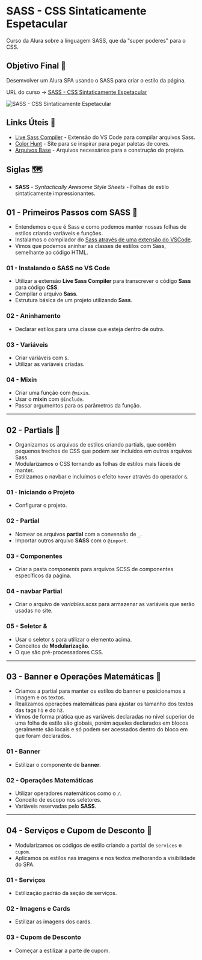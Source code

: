 # SASS - CSS Sintaticamente Espetacular

Curso da Alura sobre a linguagem SASS, que da "super poderes" para o CSS.

## Objetivo Final &#x1F3AF;

Desemvolver um Alura SPA usando o SASS para criar o estilo da página.

URL do curso -> [SASS - CSS Sintaticamente Espetacular](https://cursos.alura.com.br/course/sass-css-sintaticamente-espetacular)

![SASS - CSS Sintaticamente Espetacular](https://www.alura.com.br/assets/api/share/curso-sass-css-sintaticamente-espetacular.png)

## Links Úteis &#x1F517;
* [Live Sass Compiler](https://marketplace.visualstudio.com/items?itemName=glenn2223.live-sass) - Extensão do VS Code para compilar arquivos Sass.
* [Color Hunt](https://colorhunt.co/) - Site para se inspirar para pegar paletas de cores.
* [Arquivos Base](https://github.com/alura-cursos/alura-spa/archive/refs/heads/projeto_inicial.zip) - Arquivos necessários para a construção do projeto.

## Siglas &#x1F5FA;
* **SASS** - *Syntactically Awesome Style Sheets* - Folhas de estilo sintaticamente impressionantes.

## 01 - Primeiros Passos com SASS &#x1F516;
* Entendemos o que é Sass e como podemos manter nossas folhas de estilos criando variáveis e funções.
* Instalamos o compilador do [Sass através de uma extensão do VSCode](https://marketplace.visualstudio.com/items?itemName=ritwickdey.live-sass).
* Vimos que podemos aninhar as classes de estilos com Sass, semelhante ao código HTML.

### 01 - Instalando o SASS no VS Code
* Utilizar a extensão **Live Sass Compiler** para transcrever o código **Sass** para código **CSS**.
* Compilar o arquivo **Sass**.
* Estrutura básica de um projeto utilizando **Sass**.

### 02 - Aninhamento
* Declarar estilos para uma classe que esteja dentro de outra.

### 03 - Variáveis
* Criar variáveis com `$`.
* Utilizar as variáveis criadas.

### 04 - Mixin
* Criar uma função com `@mixin`.
* Usar o **mixin** com `@include`.
* Passar argumentos para os parâmetros da função.

***

## 02 - Partials &#x1F516;
* Organizamos os arquivos de estilos criando partials, que contêm pequenos trechos de CSS que podem ser incluídos em outros arquivos Sass.
* Modularizamos o CSS tornando as folhas de estilos mais fáceis de manter.
* Estilizamos o navbar e incluímos o efeito `hover` através do operador `&`.

### 01 - Iniciando o Projeto
* Configurar o projeto.

### 02 - Partial
* Nomear os arquivos **partial** com a convensão de `_`.
* Importar outros arquivo **SASS** com o `@import`.

### 03 - Componentes
* Criar a pasta *components* para arquivos SCSS de componentes específicos da página.

### 04 - navbar Partial
* Criar o arquivo de *variables.scss* para armazenar as variáveis que serão usadas no site.

### 05 - Seletor &
* Usar o seletor `&` para utilizar o elemento acima.
* Conceitos de **Modularização**.
* O que são pré-processadores CSS.

***

## 03 - Banner e Operações Matemáticas &#x1F516;
* Criamos a partial para manter os estilos do banner e posicionamos a imagem e os textos.
* Realizamos operações matemáticas para ajustar os tamanho dos textos das tags `h1` e do `h2`.
* Vimos de forma prática que as variáveis declaradas no nível superior de uma folha de estilo são globais, porém aqueles declarados em blocos geralmente são locais e só podem ser acessados dentro do bloco em que foram declarados.

### 01 - Banner
* Estilizar o componente de **banner**.

### 02 - Operações Matemáticas
* Utilizar operadores matemáticos como o `/`.
* Conceito de escopo nos seletores.
* Variáveis reservadas pelo **SASS**.

***

## 04 - Serviços e Cupom de Desconto &#x1F516;
* Modularizamos os códigos de estilo criando a partial de `services` e `cupom`.
* Aplicamos os estilos nas imagens e nos textos melhorando a visibilidade do SPA.

### 01 - Serviços
* Estilização padrão da seção de serviços.

### 02 - Imagens e Cards
* Estilizar as imagens dos cards.

### 03 - Cupom de Desconto
* Começar a estilizar a parte de cupom.